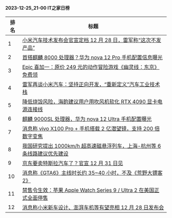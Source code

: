 #### 2023-12-25_21-00  IT之家日榜

| 排名 | 标题|
| --- | ---|
| 1 | [小米汽车技术发布会官宣定档 12 月 28 日，雷军称“这次不发产品”](https://www.ithome.com/0/741/313.htm) |
| 2 | [首搭麒麟 8000 处理器？华为 nova 12 Pro 手机配置信息曝光](https://www.ithome.com/0/741/326.htm) |
| 3 | [Epic 喜加一：原价 249 元的动作冒险游戏《幽灵线：东京》免费领](https://www.ithome.com/0/741/293.htm) |
| 4 | [雷军再谈小米汽车：坚持正向开发，“重新定义”汽车工业技术栈](https://www.ithome.com/0/741/362.htm) |
| 5 | [降低烧毁风险，海韵建议用户用吹风机软化 RTX 4090 显卡电源连接线](https://www.ithome.com/0/741/288.htm) |
| 6 | [麒麟 9000SL 处理器，华为 nova 12 Ultra 手机配置曝光](https://www.ithome.com/0/741/461.htm) |
| 7 | [消息称 vivo X100 Pro + 手机搭载 2 亿潜望镜，支持 200 倍数字变焦](https://www.ithome.com/0/741/317.htm) |
| 8 | [我国研究提出 1000km/h 超高速磁悬浮列车，上海-杭州等 6 条线路建议优先建设](https://www.ithome.com/0/741/335.htm) |
| 9 | [京东要卖特斯拉汽车了？官宣 12 月 31 日见](https://www.ithome.com/0/741/367.htm) |
| 10 | [消息称《GTA6》主线时长约 35~40 小时，不及《荒野大镖客 2》](https://www.ithome.com/0/741/281.htm) |
| 11 | [禁售令生效：苹果 Apple Watch Series 9 / Ultra 2 在美国正式全面停售](https://www.ithome.com/0/741/301.htm) |
| 12 | [消息称小米新车设计、澎湃车机等有望亮相 12 月 28 日发布会](https://www.ithome.com/0/741/331.htm) |
